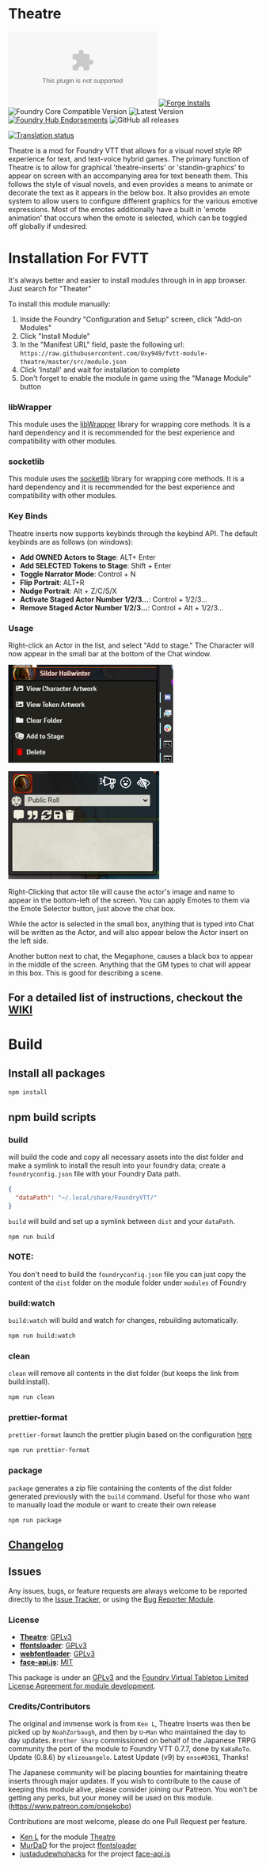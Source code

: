 # Theatre

![Latest Release Download Count](https://img.shields.io/github/downloads/League-of-Foundry-Developers/fvtt-module-theatre/latest/module.zip?color=2b82fc&label=DOWNLOADS&style=for-the-badge) [![Forge Installs](https://img.shields.io/badge/dynamic/json?label=Forge%20Installs&query=package.installs&suffix=%25&url=https%3A%2F%2Fforge-vtt.com%2Fapi%2Fbazaar%2Fpackage%2Ftheatre&colorB=006400&style=for-the-badge)](https://forge-vtt.com/bazaar#package=theatre) ![Foundry Core Compatible Version](https://img.shields.io/badge/dynamic/json.svg?url=https%3A%2F%2Fraw.githubusercontent.com%2FLeague-of-Foundry-Developers%2Ffvtt-module-theatre%2Fmaster%2Fmodule.json&label=Foundry%20Version&query=$.compatibility.verified&colorB=orange&style=for-the-badge) ![Latest Version](https://img.shields.io/badge/dynamic/json.svg?url=https%3A%2F%2Fraw.githubusercontent.com%2FLeague-of-Foundry-Developers%2Ffvtt-module-theatre%2Fmaster%2Fmodule.json&label=Latest%20Release&prefix=v&query=$.version&colorB=red&style=for-the-badge) [![Foundry Hub Endorsements](https://img.shields.io/endpoint?logoColor=white&url=https%3A%2F%2Fwww.foundryvtt-hub.com%2Fwp-json%2Fhubapi%2Fv1%2Fpackage%2Ftheatre%2Fshield%2Fendorsements&style=for-the-badge)](https://www.foundryvtt-hub.com/package/theatre/) ![GitHub all releases](https://img.shields.io/github/downloads/League-of-Foundry-Developers/fvtt-module-theatre/total?style=for-the-badge)

[![Translation status](https://weblate.foundryvtt-hub.com/widgets/theatre/-/287x66-black.png)](https://weblate.foundryvtt-hub.com/engage/theatre/)

Theatre is a mod for Foundry VTT that allows for a visual novel style RP experience for text, and text-voice hybrid games. The primary function of Theatre is to allow for graphical 'theatre-inserts' or 'standin-graphics' to appear on screen with an accompanying area for text beneath them. This follows the style of visual novels, and even provides a means to animate or decorate the text as it appears in the below box. It also provides an emote system to allow users to configure different graphics for the various emotive expressions. Most of the emotes additionally have a built in 'emote animation' that occurs when the emote is selected, which can be toggled off globally if undesired.

# Installation For FVTT

It's always better and easier to install modules through in in app browser. Just search for "Theater"

To install this module manually:
1. Inside the Foundry "Configuration and Setup" screen, click "Add-on Modules"
2. Click "Install Module"
3. In the "Manifest URL" field, paste the following url:
`https://raw.githubusercontent.com/Oxy949/fvtt-module-theatre/master/src/module.json`
4. Click 'Install' and wait for installation to complete
5. Don't forget to enable the module in game using the "Manage Module" button

### libWrapper

This module uses the [libWrapper](https://github.com/ruipin/fvtt-lib-wrapper) library for wrapping core methods. It is a hard dependency and it is recommended for the best experience and compatibility with other modules.

### socketlib

This module uses the [socketlib](https://github.com/manuelVo/foundryvtt-socketlib) library for wrapping core methods. It is a hard dependency and it is recommended for the best experience and compatibility with other modules.

### Key Binds
Theatre inserts now supports keybinds through the keybind API. The default keybinds are as follows (on windows):

- **Add OWNED Actors to Stage**: ALT+ Enter
- **Add SELECTED Tokens to Stage**: Shift + Enter
- **Toggle Narrator Mode**: Control + N
- **Flip Portrait**: ALT+R
- **Nudge Portrait**: Alt + Z/C/S/X
- **Activate Staged Actor Number 1/2/3...**: Control + 1/2/3...
- **Remove Staged Actor Number 1/2/3...**: Control + Alt + 1/2/3...


### Usage

Right-click an Actor in the list, and select "Add to stage." The Character will now appear in the small bar at the bottom of the Chat window.

![img](/wiki/images/0aUQcD9.png)

![img](/wiki/images/8KKAY0G.png)

Right-Clicking that actor tile will cause the actor's image and name to appear in the bottom-left of the screen. You can apply Emotes to them via the Emote Selector button, just above the chat box.

While the actor is selected in the small box, anything that is typed into Chat will be written as the Actor, and will also appear below the Actor insert on the left side.

Another button next to chat, the Megaphone, causes a black box to appear in the middle of the screen. Anything that the GM types to chat will appear in this box. This is good for describing a scene.

## For a detailed list of instructions, checkout the [WIKI](/wiki/instructions/home.md)

# Build

## Install all packages

```bash
npm install
```
## npm build scripts

### build

will build the code and copy all necessary assets into the dist folder and make a symlink to install the result into your foundry data; create a
`foundryconfig.json` file with your Foundry Data path.

```json
{
  "dataPath": "~/.local/share/FoundryVTT/"
}
```

`build` will build and set up a symlink between `dist` and your `dataPath`.

```bash
npm run build
```

### NOTE:

You don't need to build the `foundryconfig.json` file you can just copy the content of the `dist` folder on the module folder under `modules` of Foundry

### build:watch

`build:watch` will build and watch for changes, rebuilding automatically.

```bash
npm run build:watch
```

### clean

`clean` will remove all contents in the dist folder (but keeps the link from build:install).

```bash
npm run clean
```

### prettier-format

`prettier-format` launch the prettier plugin based on the configuration [here](./.prettierrc)

```bash
npm run prettier-format
```

### package

`package` generates a zip file containing the contents of the dist folder generated previously with the `build` command. Useful for those who want to manually load the module or want to create their own release

```bash
npm run package
```

## [Changelog](./Changelog.md)

## Issues

Any issues, bugs, or feature requests are always welcome to be reported directly to the [Issue Tracker](https://github.com/League-of-Foundry-Developers/fvtt-module-theatre/issues ), or using the [Bug Reporter Module](https://foundryvtt.com/packages/bug-reporter/).

### License

- **[Theatre](https://gitlab.com/Ayanzo/theatre/)**: [GPLv3](https://gitlab.com/Ayanzo/theatre/-/blob/master/LICENSE.txt)
- **[ffontsloader](https://github.com/MurDaD/ffontsloader/)**: [GPLv3](https://github.com/MurDaD/ffontsloader/blob/master/LICENSE)
- **[webfontloader](https://github.com/typekit/webfontloader)**: [GPLv3](https://github.com/typekit/webfontloader/blob/master/LICENSE)
- **[face-api.js](https://github.com/justadudewhohacks/face-api.js)**: [MIT](https://github.com/justadudewhohacks/face-api.js/blob/master/LICENSE)

This package is under an [GPLv3](LICENSE) and the [Foundry Virtual Tabletop Limited License Agreement for module development](https://foundryvtt.com/article/license/).

### Credits/Contributors

The original and immense work is from `Ken L`, Theatre Inserts was then be picked up by `NoahZorbaugh`, and then by `U~Man` who maintained the day to day updates. `Brother Sharp` commissioned on behalf of the Japanese TRPG community the port of the module to Foundry VTT 0.7.7, done by `KaKaRoTo`. Update (0.8.6) by `elizeuangelo`. Latest Update (v9) by  `enso#0361`, Thanks!

The Japanese community will be placing bounties for maintaining theatre inserts through major updates. If you wish to contribute to the cause of keeping this module alive, please consider joining our Patreon. You won't be getting any perks, but your money will be used on this module. (https://www.patreon.com/onsekobo)

Contributions are most welcome, please do one Pull Request per feature.

- [Ken L](https://gitlab.com/Ayanzo) for the module [Theatre](https://gitlab.com/Ayanzo/theatre/)
- [MurDaD](https://github.com/MurDaD) for the project [ffontsloader](https://github.com/MurDaD/ffontsloader/)
- [justadudewhohacks](https://github.com/justadudewhohacks) for the project [face-api.js](https://github.com/justadudewhohacks/face-api.js)
